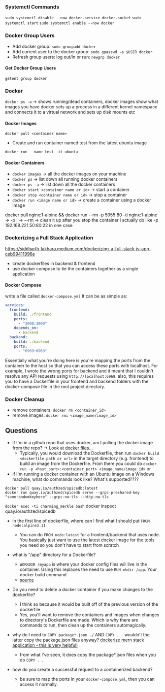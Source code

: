 ### Systemctl Commands

`sudo systemctl disable --now docker.service docker.socket`
`sudo systemctl start`
`sudo systemctl enable --now docker`

### Docker Group Users

- Add docker group: `sudo groupadd docker`
- Add current user to the docker group: `sudo gpasswd -a $USER docker`
- Refresh group users: log out/in or run: `newgrp docker`

#### Get Docker Group Users

`getent group docker`

### Docker

`docker ps -a` -> shows running/dead containers, docker images show what images you have
docker sets up a process in a different kernel namespace and connects it to a virtual network and sets up disk mounts etc

#### Docker Images

`docker pull <container name>`

- Create and run container named test from the latest ubuntu image

```
docker run --name test -it ubuntu
```

#### Docker Containers

- `docker images` -> all the docker images on your machine
- `docker ps` -> list down all running docker containers
- `docker ps -a` -> list down all the docker containers
- `docker start <container name or id>` -> start a container
- `docker stop <container name or id>` -> stop a container
- `docker run <image name or id>` -> create a container using a docker image

docker pull nginx:1-alpine && docker run --rm -p 5055:80 -ti nginx:1-alpine
-> -p <HOST PORT>:<CONTAINER PORT>
-> --rm -> clean it up after you stop the container
i actually do like -p 192.168.221.50:80:22 in one case

### Dockerizing a Full Stack Application

https://siddharth-lakhara.medium.com/dockerizing-a-full-stack-js-app-ceb99411996e

- create dockerfiles in backend & frontend
- use docker compose to tie the containers together as a single application

#### Docker Compose

write a file called `docker-compose.yml`
It can be as simple as:

```yml
services:
  frontend:
    build: ./frontend
    ports:
      - "3000:3000"
    depends_on:
      - backend
  backend:
    build: ./backend
    ports:
      - "6969:6969"
```

Essentially what you're doing here is you're mapping the ports from the container to the host so that you can access these ports with localhost.
For example, I wrote the wrong ports for backend and it meant that I couldn't resolve any API requests using `http://localhost:6969`.
also, this requires you to have a Dockerfile in your frontend and backend folders with the docker-compose file in the root project directory.

### Docker Cleanup

- remove containers: `docker rm <container_id>`
- remove images: `docker rmi <image_name/image_id>`

## Questions

- if I'm in a github repo that uses docker, am I pulling the docker image from the repo?
  -> Look at [docker files](https://docs.docker.com/engine/reference/commandline/build/)...
  - Typically, you would download the Dockerfile, then run `docker build <dockerfile path or url>` in the target directory (e.g. frontend) to build an image from the Dockerfile. From there you could do `docker run -p <host_port>:<container_port> <image_name/image_id>` or
- if I'm running a docker container with an Ubuntu image on a Windows machine, what do commands look like? What's supported????

```
docker pull quay.io/authzed/spicedb:latest
docker run quay.io/authzed/spicedb serve --grpc-preshared-key "somerandomkeyhere" --grpc-no-tls --http-no-tls
```

`docker exec -ti charming_merkle bash`
docker inspect quay.io/authzed/spicedb

- in the first line of dockerfile, where can I find what I should put `FROM node:alpine3.11`

  - You can do `FROM node:latest` for a frontend/backend that uses node. You basically just want to use the latest docker image for the tools you need so you don't have to start from scratch

- what is "/app" directory for a Dockerfile?

  - `WORKDIR /myapp` is where your docker config files will live in the container. Using this replaces the need to use `RUN mkdir /app`. Your docker build command
  - [source](https://nickjanetakis.com/blog/docker-tip-46-using-workdir-to-cleanup-your-dockerfile)

- Do you need to delete a docker container if you make changes to the dockerfile?

  - I think so because it would be built off of the previous version of the dockerfile
  - Yes, you'll want to remove the containers and images when changes to directory's Dockerfile are made. Which is why there are commands to run, then clean up the containers automagically.

- why do I need to `COPY package*.json ./` AND `COPY . .` wouldn't the latter copy the package.json files anyway?
  [dockerize mern stack application - this is very helpful!](https://suraj-patel.medium.com/dockerize-mern-stack-application-9ea8de68ea4e)

  - from what I've seen, it does copy the package\*.json files when you do `COPY . .`

- how do you create a successful request to a containerized backend?
  - be sure to map the ports in your `docker-compose.yml`, then you can access it normally.
